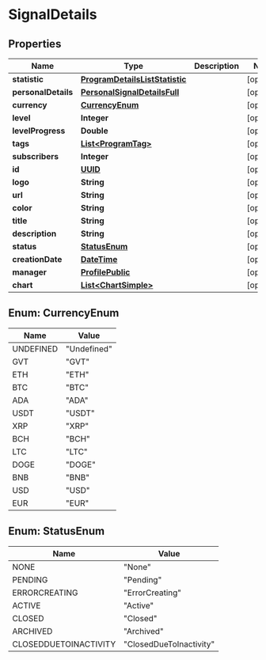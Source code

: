 
# SignalDetails

## Properties
Name | Type | Description | Notes
------------ | ------------- | ------------- | -------------
**statistic** | [**ProgramDetailsListStatistic**](ProgramDetailsListStatistic.md) |  |  [optional]
**personalDetails** | [**PersonalSignalDetailsFull**](PersonalSignalDetailsFull.md) |  |  [optional]
**currency** | [**CurrencyEnum**](#CurrencyEnum) |  |  [optional]
**level** | **Integer** |  |  [optional]
**levelProgress** | **Double** |  |  [optional]
**tags** | [**List&lt;ProgramTag&gt;**](ProgramTag.md) |  |  [optional]
**subscribers** | **Integer** |  |  [optional]
**id** | [**UUID**](UUID.md) |  |  [optional]
**logo** | **String** |  |  [optional]
**url** | **String** |  |  [optional]
**color** | **String** |  |  [optional]
**title** | **String** |  |  [optional]
**description** | **String** |  |  [optional]
**status** | [**StatusEnum**](#StatusEnum) |  |  [optional]
**creationDate** | [**DateTime**](DateTime.md) |  |  [optional]
**manager** | [**ProfilePublic**](ProfilePublic.md) |  |  [optional]
**chart** | [**List&lt;ChartSimple&gt;**](ChartSimple.md) |  |  [optional]


<a name="CurrencyEnum"></a>
## Enum: CurrencyEnum
Name | Value
---- | -----
UNDEFINED | &quot;Undefined&quot;
GVT | &quot;GVT&quot;
ETH | &quot;ETH&quot;
BTC | &quot;BTC&quot;
ADA | &quot;ADA&quot;
USDT | &quot;USDT&quot;
XRP | &quot;XRP&quot;
BCH | &quot;BCH&quot;
LTC | &quot;LTC&quot;
DOGE | &quot;DOGE&quot;
BNB | &quot;BNB&quot;
USD | &quot;USD&quot;
EUR | &quot;EUR&quot;


<a name="StatusEnum"></a>
## Enum: StatusEnum
Name | Value
---- | -----
NONE | &quot;None&quot;
PENDING | &quot;Pending&quot;
ERRORCREATING | &quot;ErrorCreating&quot;
ACTIVE | &quot;Active&quot;
CLOSED | &quot;Closed&quot;
ARCHIVED | &quot;Archived&quot;
CLOSEDDUETOINACTIVITY | &quot;ClosedDueToInactivity&quot;



